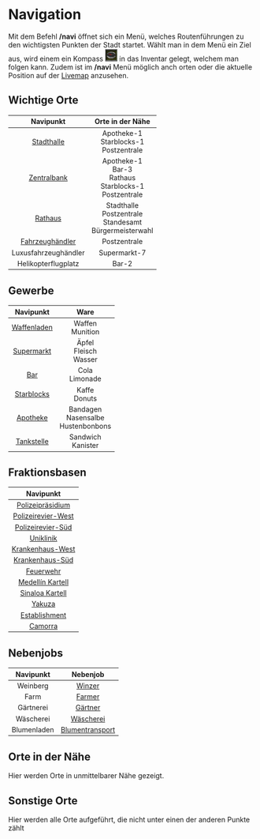 # Navigation

Mit dem Befehl **/navi** öffnet sich ein Menü, welches Routenführungen zu den wichtigsten Punkten der Stadt startet. Wählt man in dem Menü ein Ziel aus, wird einem ein Kompass <img width="25" height="25" src="../../../assets/image/allgemein/navigation/Compass.png"> in das Inventar gelegt, welchem man folgen kann. Zudem ist im **/navi** Menü möglich anch orten oder die aktuelle Position auf der [Livemap](https://map.germanrp.eu) anzusehen.



## Wichtige Orte

| Navipunkt | Orte in der Nähe |
|:-:|:-:|
| [Stadthalle](../../pages/orte/stadthalle.md) |  Apotheke-1 <br>  Starblocks-1 <br> Postzentrale  |
| [Zentralbank](../../pages/orte/zentralbank.md) | Apotheke-1 <br>  Bar-3 <br>  Rathaus <br> Starblocks-1 <br>  Postzentrale |
| [Rathaus](../../pages/orte/rathaus.md) |  Stadthalle <br> Postzentrale <br>  Standesamt <br>  Bürgermeisterwahl |
| [Fahrzeughändler](../../pages/orte/fahrzeughändler.md) | Postzentrale |
| Luxusfahrzeughändler |  Supermarkt-7 |
| Helikopterflugplatz |  Bar-2 |

## Gewerbe

| Navipunkt | Ware |
|:-:|:-:|
| [Waffenladen](../../pages/biz/waffenladen.md) | Waffen <br>  Munition  |
| [Supermarkt](../../pages/biz/supermarkt.md) | Äpfel <br> Fleisch <br> Wasser  |
| [Bar](../../pages/biz/bar.md) |  Cola <br>  Limonade  |
| [Starblocks](../../pages/biz/starblocks.md) |  Kaffe <br>  Donuts  |
| [Apotheke](../../pages/biz/apotheke.md) |  Bandagen <br>  Nasensalbe <br>  Hustenbonbons  |
| [Tankstelle](../../pages/biz/tankstelle.md) |  Sandwich <br>  Kanister   |

## Fraktionsbasen

| Navipunkt |
|:-:|
| [Polizeipräsidium](../../pages/fraktionen/polizei.md) |
| [Polizeirevier-West](../../pages/fraktionen/polizei.md) |
| [Polizeirevier-Süd](../../pages/fraktionen/polizei.md) |
| [Uniklinik](../../pages/fraktionen/rettungsdienst.md) |
| [Krankenhaus-West](../../pages/fraktionen/rettungsdienst.md) |
| [Krankenhaus-Süd](../../pages/fraktionen/rettungsdienst.md) |
| [Feuerwehr](../../pages/fraktionen/rettungsdienst.md) |
| [Medellín Kartell](../../pages/fraktionen/kartell.md) |
| [Sinaloa Kartell](../../pages/fraktionen/cds.md) |
| [Yakuza](../../pages/fraktionen/yakuza.md) |
| [Establishment](../../pages/fraktionen/establishment.md) |
| [Camorra](../../pages/fraktionen/camorra.md) |

## Nebenjobs

| Navipunkt | Nebenjob |
|:-:|:-:|
| Weinberg | [Winzer](../../pages/nebenjobs/winzer.md) |
| Farm | [Farmer](../../pages/nebenjobs/farmer.md) |
| Gärtnerei | [Gärtner](../../pages/nebenjobs/gärtner.md) |
| Wäscherei | [Wäscherei](../../pages/nebenjobs/wäscherei.md) |
| Blumenladen | [Blumentransport](../../pages/nebenjobs/blumentransport.md) |

## Orte in der Nähe
Hier werden Orte in unmittelbarer Nähe gezeigt.

## Sonstige Orte
Hier werden alle Orte aufgeführt, die nicht unter einen der anderen Punkte zählt
